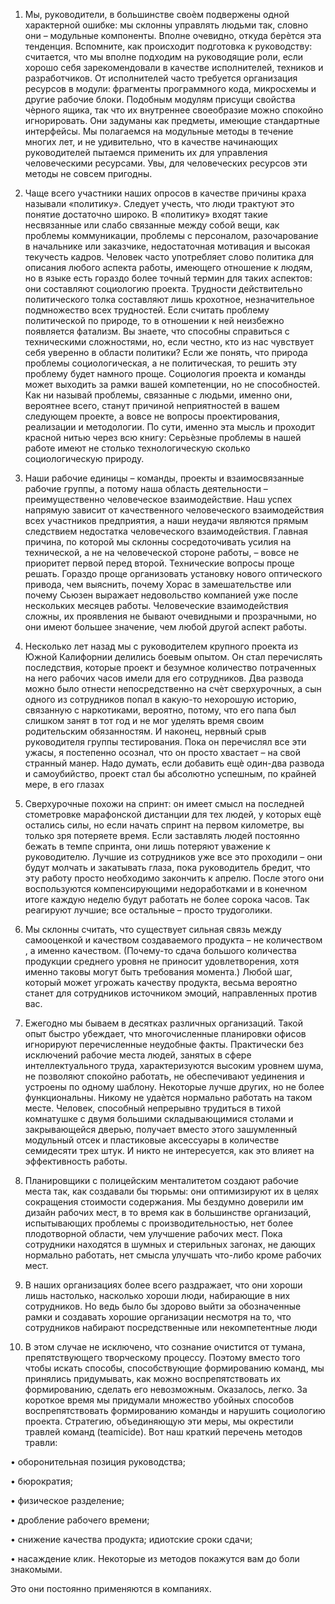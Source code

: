 1. Мы,  руководители,  в  большинстве  своѐм  подвержены  одной  характерной  ошибке:  мы склонны  управлять  людьми  так,  словно  они  –  модульные  компоненты.  Вполне  очевидно, откуда  берѐтся  эта  тенденция.  Вспомните,  как  происходит  подготовка  к  руководству: считается,  что  мы  вполне  подходим  на  руководящие  роли,  если  хорошо  себя зарекомендовали  в  качестве  исполнителей,  техников  и  разработчиков.  От  исполнителей часто требуется  организация  ресурсов  в  модули:  фрагменты  программного  кода, микросхемы и  другие  рабочие  блоки.  Подобным  модулям  присущи  свойства  чѐрного  ящика,  так  что  их внутреннее  своеобразие  можно  спокойно  игнорировать.  Они  задуманы  как  предметы, имеющие стандартные интерфейсы. Мы  полагаемся  на  модульные  методы  в  течение  многих  лет,  и  не  удивительно,  что  в качестве  начинающих  руководителей  пытаемся  применить  их  для управления  человеческими ресурсами.  Увы, для человеческих  ресурсов эти методы не совсем пригодны.

2. Чаще  всего  участники  наших  опросов  в  качестве  причины  краха  называли  «политику». Следует  учесть,  что  люди  трактуют  это  понятие  достаточно  широко.  В  «политику»  входят такие  несвязанные  или  слабо  связанные  между  собой  вещи,  как  проблемы  коммуникации, проблемы  с  персоналом,  разочарование  в  начальнике  или  заказчике,  недостаточная мотивация  и  высокая  текучесть  кадров.  Человек  часто  употребляет  слово  политика  для описания  любого  аспекта  работы,  имеющего  отношение  к  людям,  но  в  языке  есть  гораздо более  точный  термин  для  таких  аспектов:  они  составляют  социологию  проекта.  Трудности действительно  политического  толка  составляют  лишь  крохотное,  незначительное подмножество всех трудностей. Если  считать  проблему  политической  по  природе,  то  в  отношении  к  ней  неизбежно появляется  фатализм.  Вы  знаете,  что  способны  справиться  с  техническими  сложностями,  но, если  честно,  кто  из  нас  чувствует  себя  уверенно  в  области  политики?  Если  же  понять,  что природа  проблемы  социологическая,  а  не  политическая,  то  решить  эту  проблему  будет намного  проще.  Социология  проекта  и  команды  может  выходить  за  рамки  вашей компетенции, но не способностей. Как  ни  называй  проблемы,  связанные  с  людьми,  именно  они,  вероятнее  всего,  станут причиной  неприятностей  в  вашем  следующем  проекте,  а  вовсе  не  вопросы  проектирования, реализации  и  методологии.  По  сути,  именно  эта  мысль  и  проходит  красной  нитью  через  всю книгу: Серьѐзные  проблемы  в  нашей  работе  имеют  не  столько  технологическую  сколько социологическую природу.

3. Наши  рабочие  единицы  –  команды,  проекты  и  взаимосвязанные рабочие  группы,  а  потому  наша  область  деятельности  –  преимущественно  человеческое взаимодействие.  Наш  успех  напрямую  зависит  от  качественного  человеческого взаимодействия  всех  участников  предприятия,  а  наши  неудачи  являются  прямым  следствием недостатка человеческого взаимодействия. Главная  причина,  по  которой  мы  склонны  сосредоточивать  усилия  на  технической,  а  не на  человеческой  стороне  работы,  –  вовсе  не  приоритет  первой  перед  второй.  Технические вопросы  проще  решать.  Гораздо  проще  организовать  установку  нового  оптического  привода, чем  выяснить,  почему  Хорас  в  замешательстве  или  почему  Сьюзен  выражает  недовольство компанией  уже  после  нескольких  месяцев  работы.  Человеческие  взаимодействия  сложны,  их проявления  не  бывают  очевидными  и  прозрачными,  но  они  имеют  большее  значение,  чем любой другой аспект работы. 

4. Несколько  лет  назад  мы  с  руководителем  крупного  проекта  из  Южной Калифорнии  делились  боевым  опытом.  Он  стал  перечислять  последствия, которые  проект  и  безумное  количество  потраченных  на  него  рабочих  часов  имели для  его  сотрудников.  Два  развода  можно  было  отнести  непосредственно  на  счѐт сверхурочных,  а  сын  одного  из  сотрудников  попал в  какую-то  нехорошую  историю, связанную  с  наркотиками,  вероятно,  потому,  что  его  папа  был  слишком  занят  в тот  год  и  не  мог  уделять  время  своим  родительским  обязанностям.  И  наконец, нервный  срыв руководителя группы тестирования.   Пока  он  перечислял  все  эти  ужасы,  я  постепенно  осознал,  что  он  просто хвастает  –  на  свой  странный  манер.  Надо  думать,  если  добавить  ещѐ  один-два развода  и  самоубийство,  проект  стал  бы  абсолютно  успешным,  по  крайней  мере, в его  глазах 

5. Сверхурочные  похожи  на  спринт:  он  имеет  смысл  на  последней  стометровке марафонской  дистанции  для  тех  людей,  у  которых  ещѐ  остались  силы,  но  если  начать  спринт на  первом  километре,  вы  только  зря  потеряете  время.  Если  заставлять  людей  постоянно бежать  в  темпе  спринта,  они  лишь  потеряют  уважение  к  руководителю.  Лучшие  из сотрудников  уже  все  это  проходили  –  они  будут  молчать  и  закатывать  глаза,  пока руководитель  бредит,  что  эту  работу  просто  необходимо  закончить  к  апрелю.  После  этого они  воспользуются  компенсирующими  недоработками  и  в  конечном  итоге  каждую  неделю будут  работать  не  более  сорока  часов.  Так  реагируют  лучшие;  все  остальные  –  просто трудоголики.

6. Мы  склонны  считать,  что  существует  сильная  связь  между  самооценкой  и  качеством создаваемого  продукта  –  не  количеством  ,  а  именно  качеством.  (Почему-то  сдача  большого количества  продукции  среднего  уровня  не  приносит  удовлетворения,  хотя  именно  таковы могут  быть  требования  момента.)  Любой  шаг,  который  может  угрожать  качеству  продукта, весьма вероятно станет для сотрудников источником эмоций, направленных против  вас.

7. Ежегодно  мы  бываем  в  десятках  различных  организаций.  Такой  опыт  быстро  убеждает, что  многочисленные  планировки  офисов  игнорируют  перечисленные  неудобные  факты. Практически  без  исключений  рабочие  места  людей,  занятых  в  сфере  интеллектуального труда,  характеризуются  высоким  уровнем  шума,  не  позволяют  спокойно  работать,  не обеспечивают  уединения  и  устроены  по  одному  шаблону.  Некоторые  лучше  других,  но  не более  функциональны.  Никому  не  удаѐтся  нормально  работать  на  таком  месте.  Человек, способный непрерывно  трудиться  в  тихой  комнатушке  с  двумя  большими  складывающимися столами  и  закрывающейся  дверью,  получает  вместо  этого  зашумленный  модульный  отсек  и пластиковые  аксессуары  в  количестве  семидесяти  трех  штук.  И  никто  не  интересуется,  как это влияет на  эффективность работы. 

8. Планировщики  с  полицейским  менталитетом  создают  рабочие  места  так,  как  создавали бы  тюрьмы:  они  оптимизируют  их  в  целях  сокращения  стоимости  содержания.  Мы  бездумно доверили  им  дизайн  рабочих  мест,  в  то  время  как  в  большинстве  организаций, испытывающих  проблемы  с  производительностью,  нет  более  плодотворной  области,  чем улучшение  рабочих  мест.  Пока  сотрудники  находятся  в  шумных  и  стерильных  загонах,  не дающих нормально работать, нет  смысла  улучшать  что-либо кроме  рабочих мест.

9. В  наших  организациях  более  всего  раздражает,  что  они  хороши  лишь  настолько, насколько  хороши  люди,  набирающие  в  них  сотрудников.  Но  ведь  было  бы  здорово  выйти  за обозначенные  рамки  и  создавать  хорошие  организации  несмотря  на  то,  что  сотрудников набирают  посредственные  или  некомпетентные  люди

10. В  этом  случае  не  исключено,  что сознание  очистится  от  тумана,  препятствующего  творческому  процессу.  Поэтому  вместо того  чтобы  искать  способы,  способствующие  формированию  команд,  мы  принялись придумывать,  как  можно  воспрепятствовать  их  формированию,  сделать  его  невозможным. Оказалось,  легко.  За  короткое  время  мы  придумали  множество  убойных  способов воспрепятствовать  формированию  команды  и  нарушить  социологию  проекта.  Стратегию, объединяющую  эти  меры,  мы  окрестили  травлей  команд  (teamicide).  Вот  наш  краткий перечень методов травли: 

•  оборонительная позиция руководства; 

•  бюрократия; 

•  физическое разделение; 

•  дробление рабочего времени; 

•  снижение  качества продукта; идиотские  сроки сдачи; 

•  насаждение клик. Некоторые  из  методов  покажутся  вам  до  боли  знакомыми.  

Это  они  постоянно применяются в компаниях.
